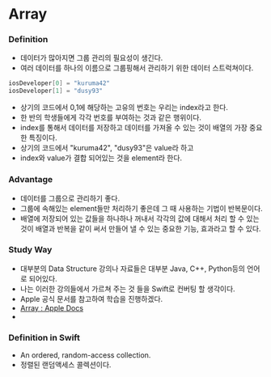 # Array
### Definition
- 데이터가 많아지면 그룹 관리의 필요성이 생긴다. 
- 여러 데이터를 하나의 이름으로 그룹핑해서 관리하기 위한 데이터 스트럭쳐이다.

```swift
iosDeveloper[0] = "kuruma42"
iosDeveloper[1] = "dusy93"
```
- 상기의 코드에서 0,1에 해당하는 고유의 번호는 우리는 index라고 한다. 
- 한 반의 학생들에게 각각 번호를 부여하는 것과 같은 행위이다. 
- index를 통해서 데이터를 저장하고 데이터를 가져올 수 있는 것이 배열의 가장 중요한 특징이다.
- 상기의 코드에서 "kuruma42", "dusy93"은 value라 하고 
- index와 value가 결합 되어있는 것을 element라 한다. 

### Advantage
- 데이터를 그룹으로 관리하기 좋다. 
- 그룹에 속해있는 element들만 처리하기 좋은데 그 때 사용하는 기법이 반복문이다. 
- 배열에 저장되어 있는 값들을 하나하나 꺼내서 각각의 값에 대해서 처리 할 수 있는 것이 배열과 반복을 같이 써서 만들어 낼 수 있는 중요한 기능, 효과라고 할 수 있다. 

### Study Way 
- 대부분의 Data Structure 강의나 자료들은 대부분 Java, C++, Python등의 언어로 되어있다.
- 나는 이러한 강의들에서 가르쳐 주는 것 들을 Swift로 컨버팅 할 생각이다. 
- Apple 공식 문서를 참고하여 학습을 진행하겠다. 
- [Array : Apple Docs](https://developer.apple.com/documentation/swift/array)
- 
### Definition in Swift
- An ordered, random-access collection.
- 정렬된 랜덤액세스 콜렉션이다. 

